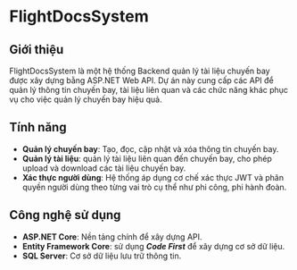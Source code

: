 # FlightDocsSystem  

## Giới thiệu  
FlightDocsSystem là một hệ thống Backend quản lý tài liệu chuyến bay được xây dựng bằng ASP.NET Web API. Dự án này cung cấp các API để quản lý thông tin chuyến bay, tài liệu liên quan và các chức năng khác phục vụ cho việc quản lý chuyến bay hiệu quả.  

## Tính năng  
- **Quản lý chuyến bay**: Tạo, đọc, cập nhật và xóa thông tin chuyến bay.
- **Quản lý tài liệu**: quản lý tài liệu liên quan đến chuyến bay, cho phép upload và download các tài liệu chuyến bay.  
- **Xác thực người dùng**: Hệ thống áp dụng cơ chế xác thực JWT và phân quyền người dùng theo từng vai trò cụ thể như phi công, phi hành đoàn.  

## Công nghệ sử dụng  
- **ASP.NET Core**: Nền tảng chính để xây dựng API.
- **Entity Framework Core**: sử dụng ***Code First*** để xây dựng cơ sở dữ liệu. 
- **SQL Server**: Cơ sở dữ liệu lưu trữ thông tin.  
